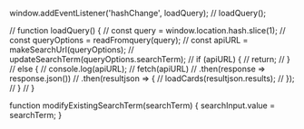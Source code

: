 window.addEventListener('hashChange', loadQuery);
// loadQuery();

// function loadQuery() {
//     const query = window.location.hash.slice(1);
//     const queryOptions = readFromquery(query);
//     const apiURL = makeSearchUrl(queryOptions);
//     updateSearchTerm(queryOptions.searchTerm);
//     if (apiURL) {
//         return;
//     }
//     else {
//         console.log(apiURL);
//         fetch(apiURL)
//             .then(response => response.json())
//             .then(resultjson => {
//                 loadCards(resultjson.results);
//             });
//     }
// }

function modifyExistingSearchTerm(searchTerm) {
    searchInput.value = searchTerm;
}